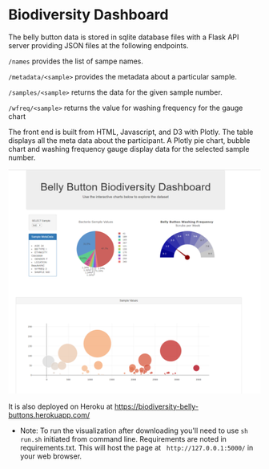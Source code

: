 # Biodiversity Dashboard

 The belly button data is stored in sqlite database files with a Flask API server providing JSON files at the following endpoints. 
 
 `/names` provides the list of sampe names.  
 
 `/metadata/<sample>` provides the metadata about a particular sample. 
 
 `/samples/<sample>` returns the data for the given sample number.

 `/wfreq/<sample>` returns the value for washing frequency for the gauge chart
 
 The front end is built from HTML, Javascript, and D3 with Plotly. The table displays all the meta data about the participant. A Plotly pie chart, bubble chart and washing frequency gauge display data for the selected sample number. 


![dashboard.png](dashboard.png)


 It is also deployed on Heroku at https://biodiversity-belly-buttons.herokuapp.com/

 * Note: To run the visualization after downloading you'll need to use `sh run.sh` initiated from command line.  Requirements are noted in requirements.txt. This will host the page at ` http://127.0.0.1:5000/` in your web browser. 
